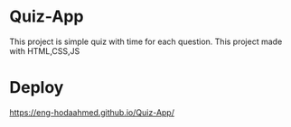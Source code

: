 # Quiz-App
This project is simple quiz with time for each question.
This project made with HTML,CSS,JS
# Deploy
https://eng-hodaahmed.github.io/Quiz-App/
